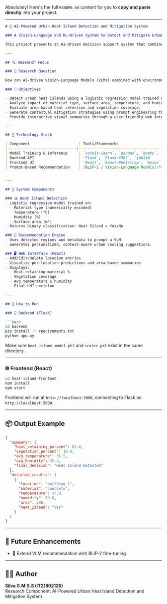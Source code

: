Absolutely! Here's the full `README.md` content for you to **copy and paste directly** into your project:

---

```markdown
# 🌇 AI-Powered Urban Heat Island Detection and Mitigation System

### A Vision-Language and ML-Driven System to Detect and Mitigate Urban Heat Island (UHI) Effects Using Environmental Metadata

This project presents an AI-driven decision support system that combines segmented image metadata, environmental sensor data, and machine learning to detect and mitigate Urban Heat Islands (UHIs). The system identifies urban structures (buildings, roads, parks, ponds), analyzes material properties (e.g., concrete, glass, grass), evaluates real-time temperature and humidity, and predicts the presence of heat islands. It further generates mitigation recommendations using prompt engineering through a Vision-Language Model (VLM), aiding smart city planning.

---

## 🔍 Research Focus

### 📌 Research Question

How can AI-driven Vision-Language Models (VLMs) combined with environmental data be used to detect and mitigate Urban Heat Islands (UHIs)?

### 🎯 Objectives

- Detect urban heat islands using a logistic regression model trained on structured metadata.
- Analyze impact of material type, surface area, temperature, and humidity on UHI formation.
- Evaluate area-based heat retention and vegetation coverage.
- Generate contextual mitigation strategies using prompt engineering through a Vision-Language Model.
- Provide interactive visual summaries through a user-friendly web interface.

---

## 🧠 Technology Stack

| Component                      | Tools/Frameworks                                                              |
|-------------------------------|-------------------------------------------------------------------------------|
| Model Training & Inference     | `scikit-learn`, `pandas`, `NumPy`, `StandardScaler`, `LogisticRegression`     |
| Backend API                    | `Flask`, `Flask-CORS`, `joblib`                                               |
| Frontend UI                    | `React`, `React-Bootstrap`, `Axios`                                           |
| Prompt-Based Recommendation    | [BLIP-2 / Vision-Language Models](https://huggingface.co/Salesforce/blip2)   |


---

## 🧪 System Components

### 📊 Heat Island Detection
- Logistic regression model trained on:
  - Material type (numerically encoded)
  - Temperature (°C)
  - Humidity (%)
  - Surface area (m²)
- Returns binary classification: Heat Island = Yes/No

### 🧠 Recommendation Engine
- Uses detected regions and metadata to prompt a VLM.
- Generates personalized, context-aware urban cooling suggestions.

### 🖥️ Web Interface (React)
- Add/Edit/Delete location entries
- Visualize per-location predictions and area-based summaries
- Displays:
  - Heat-retaining material %
  - Vegetation coverage
  - Avg temperature & humidity
  - Final UHI decision

---

## 🚀 How to Run

### 🔧 Backend (Flask)

```bash
cd backend
pip install -r requirements.txt
python app.py
```

Make sure `heat_island_model.pkl` and `scaler.pkl` exist in the same directory.

---

### 🌐 Frontend (React)

```bash
cd heat-island-frontend
npm install
npm start
```

Frontend will run at `http://localhost:3000`, connecting to Flask on `http://localhost:5000`.

---

## 📦 Output Example

```json
{
  "summary": {
    "heat_retaining_percent": 85.0,
    "vegetation_percent": 10.0,
    "avg_temperature": 36.5,
    "avg_humidity": 32.4,
    "final_decision": "Heat Island Detected"
  },
  "detailed_results": [
    {
      "location": "building_1",
      "material": "concrete",
      "temperature": 37.0,
      "humidity": 30.0,
      "area": 200,
      "heat_island": "Yes"
    }
  ]
}
```

---

## 📌 Future Enhancements

- 🧠 Extend VLM recommendation with BLIP-2 fine-tuning

---

## 👨‍💻 Author

**Silva G.M.S.S (IT21802126)**  
Research Component: AI-Powered Urban Heat Island Detection and Mitigation System
